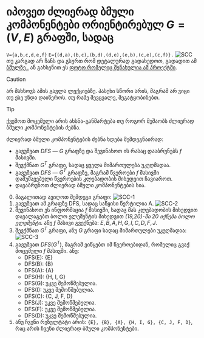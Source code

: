 # იპოვეთ ძლიერად ბმული კომპონენტები ორიენტირებულ $G= (V,E)$ გრაფში, სადაც
```V={a,b,c,d,e,f}```
```E={(d,a),(b,c),(b,d),(d,e),(e,b),(c,e),(c,f)}.```
![SCC](Strongly-Connected-Components.png)
თუ კარგად არ ჩანს და გსურთ რომ დეტალურად გადახედოთ, გადადით ამ [ბმულზე .](https://www.tldraw.com/r/nkqffAoJTTaSuaogTfl3J?d=v139.-357.5912.3969.page) ან გახსენით ეს [ფოტო რომელიც შენახულია ამ პროექტში](Strongly-Connected-Components.png).

>[!CAUTION]
>არ მახსოვს ამის გავლა ლექციებზე. პასუხი სწორი არის, მაგრამ არ ვიცი თუ ესე უნდა დაიწეროს. თუ რამე შევცვალე, შეგატყობინებთ.

>[!TIP]
>ქვემოთ მოცემული არის ახსნა-განმარტება თუ როგორ მუშაობს ძლიერად ბმული კომპონენტების ძებნა.

ძლიერად ბმული კომპონენტების ძებნა ხდება შემდეგნაირად:
- გავუშვათ $DFS$ — $G$ გრაფზე და შევინახოთ ის რასაც დააბრუნებს $f$ მასივში.
- შევქმნათ $G^T$ გრაფი, სადაც ყველა მიმართულება უკუღმადაა.
- გავუშვათ $DFS$ — $G^T$ გრაფზე, მაგრამ წვეროები $f$ მასივში დამუშავებული წვეროების კლებადობის მიხედვით ჩავიაროთ.
- დავაბრუნოთ ძლიერად ბმული კომპონენტების სია.

0) მაგალითად ავიღოთ შემდეგი გრაფი: ![SCC-1](SCC-1.png)
1) გავუშვათ ამ გრაფზე DFS, სადაც საწყისი წერტილია A. 
   ![SCC-2](SCC-2.png)
2) შევინახოთ ეს ინფორმაცია $f$ მასივში, სადაც მას კლებადობის მიხედვით დავალაგებთ ბოლო ელემენტის მიხედვით 
   *(19,20)-ში 20 იქნება ბოლო ელემენტი*.
   ანუ $f$ მასივი გვექნება: ${E, B, A, H, G, I , C, D, F ,J}$.
3) შევქმნათ $G^T$ გრაფი, ანუ $G$ გრაფი სადაც მიმართულები უკუღმადაა: ![SCC-3](SCC-3.png)
4) გავუშვათ $DFS(G^T)$, მაგრამ ვიწყებთ იმ წვეროებიდან, რომელიც გვაქ მოცემული $f$ მასივში. ანუ: 
   - DFS(E): {E} 
   - DFS(B): {B} 
   - DFS(A): {A} 
   - DFS(H): {H, I, G} 
   - DFS(G): უკვე შემოწმებულია.
   - DFS(I): უკვე შემოწმებულია.
   - DFS(C): {C, J, F, D}
   - DFS(J): უკვე შემოწმებულია.
   - DFS(F): უკვე შემოწმებულია.
   - DFS(D): უკვე შემოწმებულია.
5) ანუ ჩვენი რეზულტატი არის: ```{E}, {B}, {A}, {H, I, G}, {C, J, F, D}```, რაც არის ჩვენი ძლიერად ბმული კომპონენტები.

